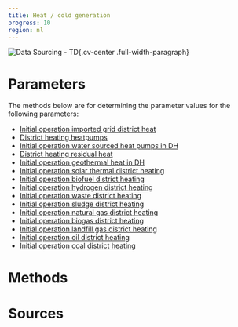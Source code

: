 ```yaml
---
title: Heat / cold generation 
progress: 10
region: nl
---
```


![Data Sourcing - TD](/images/data-sourcing-td.jpg){.cv-center .full-width-paragraph}


# Parameters
The methods below are for determining the parameter values for the following parameters:

- [Initial operation imported grid district heat](/5-resources/1-data/definitions/parameters/initial_operation_imported_grid_district_heat.md)
- [District heating heatpumps](/5-resources/1-data/definitions/parameters/stock_district_heating_heatpumps.md)
- [Initial operation water sourced heat pumps in DH](/5-resources/1-data/definitions/parameters/initial_operation_dh_water_sourced_heatpumps.md)
- [District heating residual heat](/5-resources/1-data/definitions/parameters/stock_district_heating_residual_heat.md)
- [Initial operation geothermal heat in DH](/5-resources/1-data/definitions/parameters/initial_operations_dh_geothermal_heat.md)
- [Initial operation solar thermal district heating](/5-resources/1-data/definitions/parameters/initial_operation_dh_solar_thermal.md)
- [Initial operation biofuel district heating](/5-resources/1-data/definitions/parameters/initial_operation_dh_biofuel.md)
- [Initial operation hydrogen district heating](/5-resources/1-data/definitions/parameters/initial_operation_dh_hydrogen.md)
- [Initial operation waste district heating](/5-resources/1-data/definitions/parameters/initial_operation_dh_waste.md)
- [Initial operation sludge district heating](/5-resources/1-data/definitions/parameters/initial_operation_dh_sludge.md)
- [Initial operation natural gas district heating](/5-resources/1-data/definitions/parameters/initial_operation_dh_natural_gas.md)
- [Initial operation biogas district heating](/5-resources/1-data/definitions/parameters/initial_operation_dh_biogas.md)
- [Initial operation landfill gas district heating](/5-resources/1-data/definitions/parameters/initial_operation_dh_landfill_gas.md)
- [Initial operation oil district heating](/5-resources/1-data/definitions/parameters/initial_operation_dh_oil.md)
- [Initial operation coal district heating](/5-resources/1-data/definitions/parameters/initial_operation_dh_coal.md)



# Methods




# Sources




